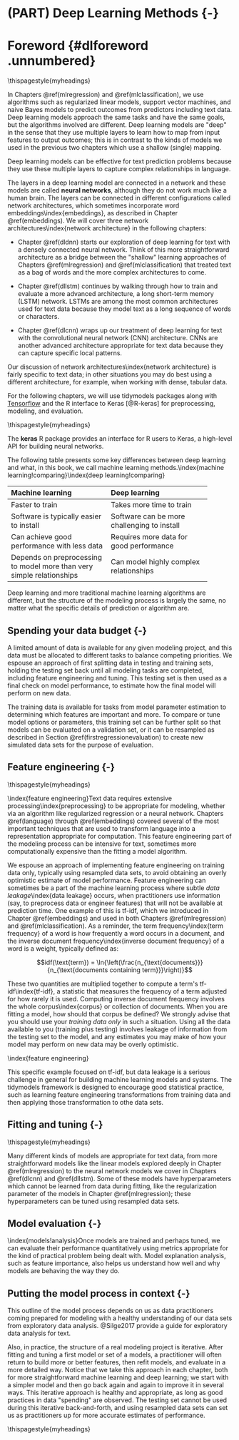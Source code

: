# (PART) Deep Learning Methods {-}

# Foreword {#dlforeword .unnumbered}

\thispagestyle{myheadings}

In Chapters \@ref(mlregression) and \@ref(mlclassification), we use algorithms such as regularized linear models, support vector machines, and naive Bayes models to predict outcomes from predictors including text data. Deep learning models approach the same tasks and have the same goals, but the algorithms involved are different. Deep learning models are "deep" in the sense that they use multiple layers to learn how to map from input features to output outcomes; this is in contrast to the kinds of models we used in the previous two chapters which use a shallow (single) mapping. 

<div class="rmdnote">
<p>Deep learning models can be effective for text prediction problems because they use these multiple layers to capture complex relationships in language.</p>
</div>

The layers in a deep learning model are connected in a network and these models are called **neural networks**, although they do not work much like a human brain. The layers can be connected in different configurations called network architectures, which sometimes incorporate word embeddings\index{embeddings}, as described in Chapter \@ref(embeddings). We will cover three network architectures\index{network architecture} in the following chapters:

- Chapter \@ref(dldnn) starts our exploration of deep learning for text with a densely connected neural network. Think of this more straightforward architecture as a bridge between the "shallow" learning approaches of Chapters \@ref(mlregression) and \@ref(mlclassification) that treated text as a bag of words and the more complex architectures to come.

- Chapter \@ref(dllstm) continues by walking through how to train and evaluate a more advanced architecture, a long short-term memory (LSTM) network. LSTMs are among the most common architectures used for text data because they model text as a long sequence of words or characters.

- Chapter \@ref(dlcnn) wraps up our treatment of deep learning for text with the convolutional neural network (CNN) architecture. CNNs are another advanced architecture appropriate for text data because they can capture specific local patterns.

Our discussion of network architectures\index{network architecture} is fairly specific to text data; in other situations you may do best using a different architecture, for example, when working with dense, tabular data.

For the following chapters, we will use tidymodels packages along with [Tensorflow](https://www.tensorflow.org/) and the R interface to Keras [@R-keras] for preprocessing, modeling, and evaluation. 

\thispagestyle{myheadings}

<div class="rmdpackage">
<p>The <strong>keras</strong> R package provides an interface for R users to Keras, a high-level API for building neural networks.</p>
</div>

The following table presents some key differences between deep learning and what, in this book, we call machine learning methods.\index{machine learning!comparing}\index{deep learning!comparing}

<table>
 <thead>
  <tr>
   <th style="text-align:left;font-weight: bold;"> Machine learning </th>
   <th style="text-align:left;font-weight: bold;"> Deep learning </th>
  </tr>
 </thead>
<tbody>
  <tr>
   <td style="text-align:left;width: 55mm; "> Faster to train </td>
   <td style="text-align:left;width: 55mm; "> Takes more time to train </td>
  </tr>
  <tr>
   <td style="text-align:left;width: 55mm; "> Software is typically easier to install </td>
   <td style="text-align:left;width: 55mm; "> Software can be more challenging to install </td>
  </tr>
  <tr>
   <td style="text-align:left;width: 55mm; "> Can achieve good performance with less data </td>
   <td style="text-align:left;width: 55mm; "> Requires more data for good performance </td>
  </tr>
  <tr>
   <td style="text-align:left;width: 55mm; "> Depends on preprocessing to model more than very simple relationships </td>
   <td style="text-align:left;width: 55mm; "> Can model highly complex relationships </td>
  </tr>
</tbody>
</table>

Deep learning and more traditional machine learning algorithms are different, but the structure of the modeling process is largely the same, no matter what the specific details of prediction or algorithm are.

## Spending your data budget {-}

A limited amount of data is available for any given modeling project, and this data must be allocated to different tasks to balance competing priorities. We espouse an approach of first splitting data in testing and training sets, holding the testing set back until all modeling tasks are completed, including feature engineering and tuning. This testing set is then used as a final check on model performance, to estimate how the final model will perform on new data. 

The training data is available for tasks from model parameter estimation to determining which features are important and more. To compare or tune model options or parameters, this training set can be further split so that models can be evaluated on a validation set, or it can be resampled as described in Section \@ref(firstregressionevaluation) to create new simulated data sets for the purpose of evaluation. 

## Feature engineering {-}

\thispagestyle{myheadings}

\index{feature engineering}Text data requires extensive processing\index{preprocessing} to be appropriate for modeling, whether via an algorithm like regularized regression or a neural network. Chapters \@ref(language) through \@ref(embeddings) covered several of the most important techniques that are used to transform language into a representation appropriate for computation. This feature engineering part of the modeling process can be intensive for text, sometimes more computationally expensive than the fitting a model algorithm. 

We espouse an approach of implementing feature engineering on training data only, typically using resampled data sets, to avoid obtaining an overly optimistic estimate of model performance. Feature engineering can sometimes be a part of the machine learning process where subtle _data leakage_\index{data leakage} occurs, when practitioners use information (say, to preprocess data or engineer features) that will not be available at prediction time. One example of this is tf-idf, which we introduced in Chapter \@ref(embeddings) and used in both Chapters \@ref(mlregression) and \@ref(mlclassification). As a reminder, the term frequency\index{term frequency} of a word is how frequently a word occurs in a document, and the inverse document frequency\index{inverse document frequency} of a word is a weight, typically defined as:

$$idf(\text{term}) = \ln{\left(\frac{n_{\text{documents}}}{n_{\text{documents containing term}}}\right)}$$

These two quantities are multiplied together to compute a term's tf-idf\index{tf-idf}, a statistic that measures the frequency of a term adjusted for how rarely it is used. Computing inverse document frequency involves the whole corpus\index{corpus} or collection of documents. When you are fitting a model, how should that corpus be defined? We strongly advise that you should use your _training data only_ in such a situation. Using all the data available to you (training plus testing) involves leakage of information from the testing set to the model, and any estimates you may make of how your model may perform on new data may be overly optimistic.

\index{feature engineering}
<div class="rmdwarning">
<p>This specific example focused on tf-idf, but data leakage is a serious challenge in general for building machine learning models and systems. The tidymodels framework is designed to encourage good statistical practice, such as learning feature engineering transformations from training data and then applying those transformation to othe data sets.</p>
</div>


## Fitting and tuning {-}

\thispagestyle{myheadings}

Many different kinds of models are appropriate for text data, from more straightforward models like the linear models explored deeply in Chapter \@ref(mlregression) to the neural network models we cover in Chapters  \@ref(dlcnn) and \@ref(dllstm). Some of these models have hyperparameters which cannot be learned from data during fitting, like the regularization parameter of the models in Chapter \@ref(mlregression); these hyperparameters can be tuned using resampled data sets.

## Model evaluation {-}

\index{models!analysis}Once models are trained and perhaps tuned, we can evaluate their performance quantitatively using metrics appropriate for the kind of practical problem being dealt with. Model explanation analysis, such as feature importance, also helps us understand how well and why models are behaving the way they do.

## Putting the model process in context {-}

This outline of the model process depends on us as data practitioners coming prepared for modeling with a healthy understanding of our data sets from exploratory data analysis. @Silge2017 provide a guide for exploratory data analysis for text. 

Also, in practice, the structure of a real modeling project is iterative. After fitting and tuning a first model or set of a models, a practitioner will often return to build more or better features, then refit models, and evaluate in a more detailed way. Notice that we take this approach in each chapter, both for more straightforward machine learning and deep learning; we start with a simpler model and then go back again and again to improve it in several ways. This iterative approach is healthy and appropriate, as long as good practices in data "spending" are observed. The testing set cannot be used during this iterative back-and-forth, and using resampled data sets can set us as practitioners up for more accurate estimates of performance.

\thispagestyle{myheadings}
